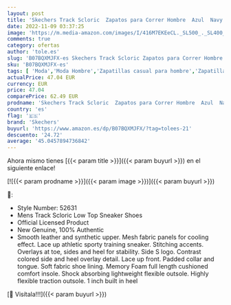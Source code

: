 ```yaml
---
layout: post
title: 'Skechers Track Scloric  Zapatos para Correr Hombre  Azul  Navy   42 EU'
date: 2022-11-09 03:37:25
image: 'https://m.media-amazon.com/images/I/416M7EKEeCL._SL500_._SL400_.jpg'
comments: true
category: ofertas
author: 'tole.es'
slug: 'B07BQXMJFX-es Skechers Track Scloric Zapatos para Correr Hombre Azul...'
sku: 'B07BQXMJFX-es'
tags: [ 'Moda','Moda Hombre','Zapatillas casual para hombre','Zapatillas y calzado deportivo para hombre','Zapatos para hombre','skechers','zapatos','🇪🇸', ]
actualPrice: 47.04 EUR
currency: EUR
price: 47.04
comparePrice: 62.49 EUR
prodname: 'Skechers Track Scloric  Zapatos para Correr Hombre  Azul  Navy   42 EU'
country: 'es'
flag: '🇪🇸'
brand: 'Skechers'
buyurl: 'https://www.amazon.es/dp/B07BQXMJFX/?tag=tolees-21'
descuento: '24.72'
average: '45.0457894736842'
---
```


Ahora mismo tienes [{{< param title >}}]({{< param buyurl >}}) en el siguiente enlace!

[![{{< param prodname >}}]({{< param image >}})]({{< param buyurl >}})

🔎:

- Style Number: 52631
- Mens Track Scloric Low Top Sneaker Shoes
- Official Licensed Product
- New Genuine, 100% Authentic
- Smooth leather and synthetic upper. Mesh fabric panels for cooling effect. Lace up athletic sporty training sneaker. Stitching accents. Overlays at toe, sides and heel for stability. Side S logo. Contrast colored side and heel overlay detail. Lace up front. Padded collar and tongue. Soft fabric shoe lining. Memory Foam full length cushioned comfort insole. Shock absorbing lightweight flexible outsole. Highly flexible traction outsole. 1 inch built in heel

[🛒 Visítala!!!]({{< param buyurl >}})
